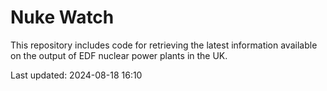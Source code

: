 # Nuke Watch

This repository includes code for retrieving the latest information available on the output of EDF nuclear power plants in the UK.

Last updated: 2024-08-18 16:10
